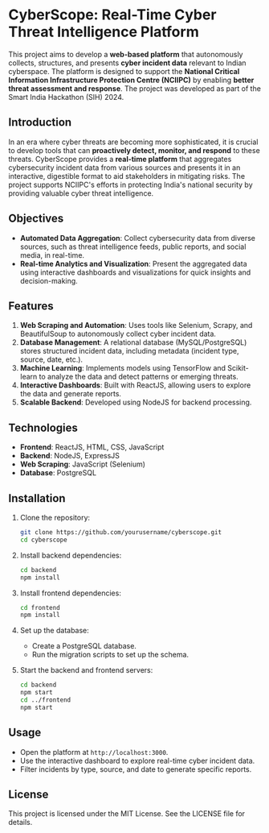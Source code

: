 # CyberScope: Real-Time Cyber Threat Intelligence Platform

This project aims to develop a **web-based platform** that autonomously collects, structures, and presents **cyber incident data** relevant to Indian cyberspace. The platform is designed to support the **National Critical Information Infrastructure Protection Centre (NCIIPC)** by enabling **better threat assessment and response**. The project was developed as part of the Smart India Hackathon (SIH) 2024.

## Introduction

In an era where cyber threats are becoming more sophisticated, it is crucial to develop tools that can **proactively detect, monitor, and respond** to these threats. CyberScope provides a **real-time platform** that aggregates cybersecurity incident data from various sources and presents it in an interactive, digestible format to aid stakeholders in mitigating risks. The project supports NCIIPC's efforts in protecting India's national security by providing valuable cyber threat intelligence.

## Objectives

- **Automated Data Aggregation**: Collect cybersecurity data from diverse sources, such as threat intelligence feeds, public reports, and social media, in real-time.
- **Real-time Analytics and Visualization**: Present the aggregated data using interactive dashboards and visualizations for quick insights and decision-making.

## Features

1. **Web Scraping and Automation**: Uses tools like Selenium, Scrapy, and BeautifulSoup to autonomously collect cyber incident data.
2. **Database Management**: A relational database (MySQL/PostgreSQL) stores structured incident data, including metadata (incident type, source, date, etc.).
3. **Machine Learning**: Implements models using TensorFlow and Scikit-learn to analyze the data and detect patterns or emerging threats.
4. **Interactive Dashboards**: Built with ReactJS, allowing users to explore the data and generate reports.
5. **Scalable Backend**: Developed using NodeJS for backend processing.

## Technologies

- **Frontend**: ReactJS, HTML, CSS, JavaScript
- **Backend**: NodeJS, ExpressJS
- **Web Scraping**: JavaScript (Selenium)
- **Database**: PostgreSQL

## Installation

1. Clone the repository:
   ```bash
   git clone https://github.com/yourusername/cyberscope.git
   cd cyberscope
   ```

2. Install backend dependencies:
   ```bash
   cd backend
   npm install
   ```

3. Install frontend dependencies:
   ```bash
   cd frontend
   npm install
   ```

4. Set up the database:
   - Create a PostgreSQL database.
   - Run the migration scripts to set up the schema.

5. Start the backend and frontend servers:
   ```bash
   cd backend
   npm start
   cd ../frontend
   npm start
   ```

## Usage

- Open the platform at `http://localhost:3000`.
- Use the interactive dashboard to explore real-time cyber incident data.
- Filter incidents by type, source, and date to generate specific reports.
  
## License

This project is licensed under the MIT License. See the LICENSE file for details.


